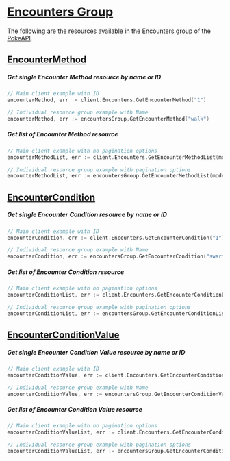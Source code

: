 # [Encounters Group](pkg/resources/encounters/ENCOUNTERS.md)
The following are the resources available in the Encounters group of the [PokeAPI](https://pokeapi.co/).

## [EncounterMethod](https://pokeapi.co/docs/v2#encounter-methods)

##### Get single Encounter Method resource by name or ID
```go
// Main client example with ID
encounterMethod, err := client.Encounters.GetEncounterMethod("1")

// Individual resource group example with Name
encounterMethod, err := encountersGroup.GetEncounterMethod("walk")
```

##### Get list of Encounter Method resource
```go
// Main client example with no pagination options
encounterMethodList, err := client.Encounters.GetEncounterMethodList(models.PaginationOptions{})

// Individual resource group example with pagination options
encounterMethodList, err := encountersGroup.GetEncounterMethodList(models.PaginationOptions{Limit: 20, Offset: 20})
```

## [EncounterCondition](https://pokeapi.co/docs/v2#encounter-conditions)

##### Get single Encounter Condition resource by name or ID
```go
// Main client example with ID
encounterCondition, err := client.Encounters.GetEncounterCondition("1")

// Individual resource group example with Name
encounterCondition, err := encountersGroup.GetEncounterCondition("swarm")
```

##### Get list of Encounter Condition resource
```go
// Main client example with no pagination options
encounterConditionList, err := client.Encounters.GetEncounterConditionList(models.PaginationOptions{})

// Individual resource group example with pagination options
encounterConditionList, err := encountersGroup.GetEncounterConditionList(models.PaginationOptions{Limit: 20, Offset: 20})
```

## [EncounterConditionValue](https://pokeapi.co/docs/v2#encounter-condition-values)

##### Get single Encounter Condition Value resource by name or ID
```go
// Main client example with ID
encounterConditionValue, err := client.Encounters.GetEncounterConditionValue("1")

// Individual resource group example with Name
encounterConditionValue, err := encountersGroup.GetEncounterConditionValue("swarm-yes")
```

##### Get list of Encounter Condition Value resource
```go
// Main client example with no pagination options
encounterConditionValueList, err := client.Encounters.GetEncounterConditionValueList(models.PaginationOptions{})

// Individual resource group example with pagination options
encounterConditionValueList, err := encountersGroup.GetEncounterConditionValueList(models.PaginationOptions{Limit: 20, Offset: 20})
```
